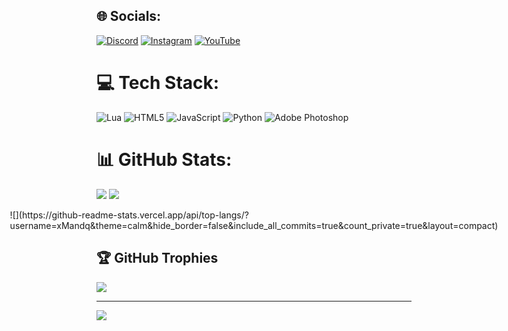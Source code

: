 ## 🌐 Socials:
[![Discord](https://img.shields.io/badge/Discord-%237289DA.svg?logo=discord&logoColor=white)](https://discord.gg/wMBY7Gh7Mr) [![Instagram](https://img.shields.io/badge/Instagram-%23E4405F.svg?logo=Instagram&logoColor=white)](https://instagram.com/_mandq_) [![YouTube](https://img.shields.io/badge/YouTube-%23FF0000.svg?logo=YouTube&logoColor=white)](https://www.youtube.com/channel/UCkTYJ2vLRN43jIQzCRa9Slw) 

# 💻 Tech Stack:
![Lua](https://img.shields.io/badge/lua-%232C2D72.svg?style=for-the-badge&logo=lua&logoColor=white) ![HTML5](https://img.shields.io/badge/html5-%23E34F26.svg?style=for-the-badge&logo=html5&logoColor=white) ![JavaScript](https://img.shields.io/badge/javascript-%23323330.svg?style=for-the-badge&logo=javascript&logoColor=%23F7DF1E) ![Python](https://img.shields.io/badge/python-3670A0?style=for-the-badge&logo=python&logoColor=ffdd54) ![Adobe Photoshop](https://img.shields.io/badge/adobe%20photoshop-%2331A8FF.svg?style=for-the-badge&logo=adobe%20photoshop&logoColor=white)
# 📊 GitHub Stats:
![](https://github-readme-stats.vercel.app/api?username=xMandq&theme=calm&hide_border=false&include_all_commits=true&count_private=true)
![](https://github-readme-streak-stats.herokuapp.com/?user=xMandq&theme=calm&hide_border=false)

<div style="display: flex; justify-content: center;">
    ![](https://github-readme-stats.vercel.app/api/top-langs/?username=xMandq&theme=calm&hide_border=false&include_all_commits=true&count_private=true&layout=compact)
</div>


## 🏆 GitHub Trophies
![](https://github-profile-trophy.vercel.app/?username=xMandq&theme=monokai&no-frame=true&no-bg=true&margin-w=4)

---
[![](https://visitcount.itsvg.in/api?id=xMandq&icon=0&color=0)](https://visitcount.itsvg.in)
